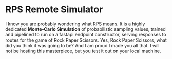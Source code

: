 <!--
 Copyright (c) 2022 blackprince001
 
 This software is released under the MIT License.
 https://opensource.org/licenses/MIT
-->

<!--
 Copyright 2022 blackprince001
 
 Licensed under the Apache License, Version 2.0 (the "License");
 you may not use this file except in compliance with the License.
 You may obtain a copy of the License at
 
     http://www.apache.org/licenses/LICENSE-2.0
 
 Unless required by applicable law or agreed to in writing, software
 distributed under the License is distributed on an "AS IS" BASIS,
 WITHOUT WARRANTIES OR CONDITIONS OF ANY KIND, either express or implied.
 See the License for the specific language governing permissions and
 limitations under the License.
-->

# RPS Remote Simulator

I know you are probably wondering what RPS means.
It is a highly dedicated **Monte-Carlo Simulation** of probabilistic sampling values, trained and pipelined to run on a fastapi endpoint constructor, serving responses to routes for the game of Rock Paper Scissors.
Yes, Rock Paper Scissors, what did you think it was going to be? And I am proud I made you all that. I will not be hosting this masterpiece, but you test it out on your local machine.
